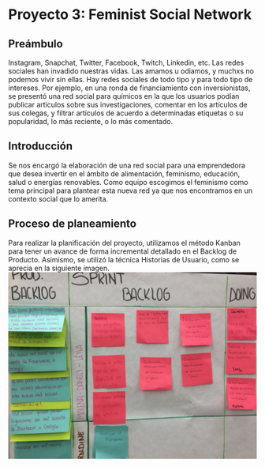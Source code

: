 # Proyecto 3: Feminist Social Network
## Preámbulo
Instagram, Snapchat, Twitter, Facebook, Twitch, Linkedin, etc. Las redes sociales han invadido nuestras vidas. Las amamos u odiamos, y muchxs no podemos vivir sin ellas.
Hay redes sociales de todo tipo y para todo tipo de intereses. Por ejemplo, en una ronda de financiamiento con inversionistas, se presentó una red social para químicos en la que los usuarios podían publicar artículos sobre sus investigaciones, comentar en los artículos de sus colegas, y filtrar artículos de acuerdo a determinadas etiquetas o su popularidad, lo más reciente, o lo más comentado.
## Introducción
Se nos encargó la elaboración de una red social para una emprendedora que desea invertir en el ámbito de alimentación, feminismo, educación, salud o energías renovables. Como equipo escogimos el feminismo como tema principal para plantear esta nueva red ya que nos encontramos en un contexto social que lo amerita.
## Proceso de planeamiento
Para realizar la planificación del proyecto, utilizamos el método Kanban para tener un avance de forma incremental detallado en el Backlog de Producto.
Asimismo, se utilizó la técnica Historias de Usuario, como se aprecia en la siguiente imagen.
![Backlog](https://github.com/DanellySotomayor/lim-2018-05-bc-core-am-socialnetwork/blob/master/img/Backlog-socialnetwork1.jpeg "Backlog principal")
